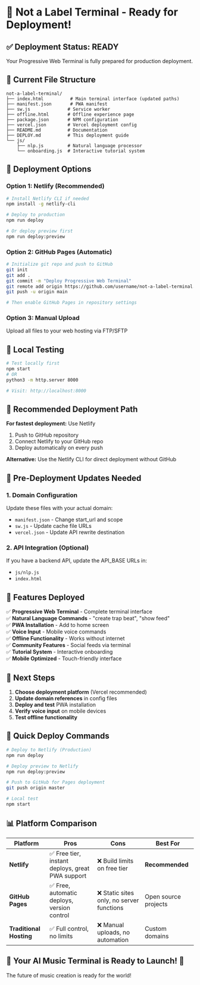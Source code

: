 # 🚀 Not a Label Terminal - Ready for Deployment!

## ✅ Deployment Status: READY

Your Progressive Web Terminal is fully prepared for production deployment.

## 📁 Current File Structure
```
not-a-label-terminal/
├── index.html          # Main terminal interface (updated paths)
├── manifest.json       # PWA manifest
├── sw.js              # Service worker
├── offline.html       # Offline experience page
├── package.json       # NPM configuration
├── vercel.json        # Vercel deployment config
├── README.md          # Documentation
├── DEPLOY.md          # This deployment guide
└── js/
    ├── nlp.js         # Natural language processor
    └── onboarding.js  # Interactive tutorial system
```

## 🎯 Deployment Options

### Option 1: Netlify (Recommended)
```bash
# Install Netlify CLI if needed
npm install -g netlify-cli

# Deploy to production
npm run deploy

# Or deploy preview first
npm run deploy:preview
```

### Option 2: GitHub Pages (Automatic)
```bash
# Initialize git repo and push to GitHub
git init
git add .
git commit -m "Deploy Progressive Web Terminal"
git remote add origin https://github.com/username/not-a-label-terminal.git
git push -u origin main

# Then enable GitHub Pages in repository settings
```

### Option 3: Manual Upload
Upload all files to your web hosting via FTP/SFTP

## 🧪 Local Testing
```bash
# Test locally first
npm start
# OR
python3 -m http.server 8000

# Visit: http://localhost:8000
```

## 🎯 Recommended Deployment Path

**For fastest deployment:** Use Netlify
1. Push to GitHub repository
2. Connect Netlify to your GitHub repo
3. Deploy automatically on every push

**Alternative:** Use the Netlify CLI for direct deployment without GitHub

## 📝 Pre-Deployment Updates Needed

### 1. Domain Configuration
Update these files with your actual domain:
- `manifest.json` - Change start_url and scope
- `sw.js` - Update cache file URLs
- `vercel.json` - Update API rewrite destination

### 2. API Integration (Optional)
If you have a backend API, update the API_BASE URLs in:
- `js/nlp.js`
- `index.html`

## 🎵 Features Deployed

✅ **Progressive Web Terminal** - Complete terminal interface  
✅ **Natural Language Commands** - "create trap beat", "show feed"  
✅ **PWA Installation** - Add to home screen  
✅ **Voice Input** - Mobile voice commands  
✅ **Offline Functionality** - Works without internet  
✅ **Community Features** - Social feeds via terminal  
✅ **Tutorial System** - Interactive onboarding  
✅ **Mobile Optimized** - Touch-friendly interface  

## 🎉 Next Steps

1. **Choose deployment platform** (Vercel recommended)
2. **Update domain references** in config files
3. **Deploy and test** PWA installation
4. **Verify voice input** on mobile devices
5. **Test offline functionality**

## 🔗 Quick Deploy Commands

```bash
# Deploy to Netlify (Production)
npm run deploy

# Deploy preview to Netlify
npm run deploy:preview

# Push to GitHub for Pages deployment
git push origin master

# Local test
npm start
```

## 📊 Platform Comparison

| Platform | Pros | Cons | Best For |
|----------|------|------|----------|
| **Netlify** | ✅ Free tier, instant deploys, great PWA support | ❌ Build limits on free tier | **Recommended** |
| **GitHub Pages** | ✅ Free, automatic deploys, version control | ❌ Static sites only, no server functions | Open source projects |
| **Traditional Hosting** | ✅ Full control, no limits | ❌ Manual uploads, no automation | Custom domains |

## 🎵 Your AI Music Terminal is Ready to Launch! 🚀

The future of music creation is ready for the world!